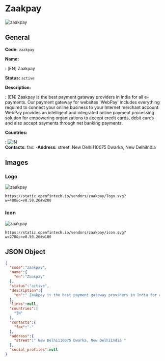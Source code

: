 
# Zaakpay 
![zaakpay](https://static.openfintech.io/vendors/zaakpay/logo.svg?w=400&c=v0.59.26#w200)  

## General 
 
**Code:** `zaakpay` 
 
**Name:** 
 
:	[EN] Zaakpay 
 
**Status:** `active` 
 
**Description:** 
 
: [EN]  Zaakpay is the best payment gateway providers in India for all e-payments. Our payment gateway for websites 'WebPay' includes everything required to connect your online business to your Internet merchant account. WebPay provides an intelligent and integrated online payment processing solution for empowering organizations to accept credit cards, debit cards and also accept payments through net banking payments.   
 
 
**Countries:** 
 
:	![IN](https://cdnjs.cloudflare.com/ajax/libs/flag-icon-css/3.3.0/flags/4x3/in.svg#w24)  
**Contacts:** 
fax: -**Address:** 
street:  New Delhi110075 Dwarka, New DelhiIndia  

## Images 

### Logo 
 
![zaakpay](https://static.openfintech.io/vendors/zaakpay/logo.svg?w=400&c=v0.59.26#w200)  

```
https://static.openfintech.io/vendors/zaakpay/logo.svg?w=400&c=v0.59.26#w200
```  

### Icon 
 
![zaakpay](https://static.openfintech.io/vendors/zaakpay/icon.svg?w=278&c=v0.59.26#w100)  

```
https://static.openfintech.io/vendors/zaakpay/icon.svg?w=278&c=v0.59.26#w100
```  

## JSON Object 

```json
{
  "code":"zaakpay",
  "name":{
    "en":"Zaakpay"
  },
  "status":"active",
  "description":{
    "en":" Zaakpay is the best payment gateway providers in India for all e-payments. Our payment gateway for websites 'WebPay' includes everything required to connect your online business to your Internet merchant account. WebPay provides an intelligent and integrated online payment processing solution for empowering organizations to accept credit cards, debit cards and also accept payments through net banking payments.\u00a0 "
  },
  "links":null,
  "countries":[
    "IN"
  ],
  "contacts":{
    "fax":"-"
  },
  "address":{
    "street":" New Delhi110075 Dwarka, New DelhiIndia "
  },
  "social_profiles":null
}
```  
